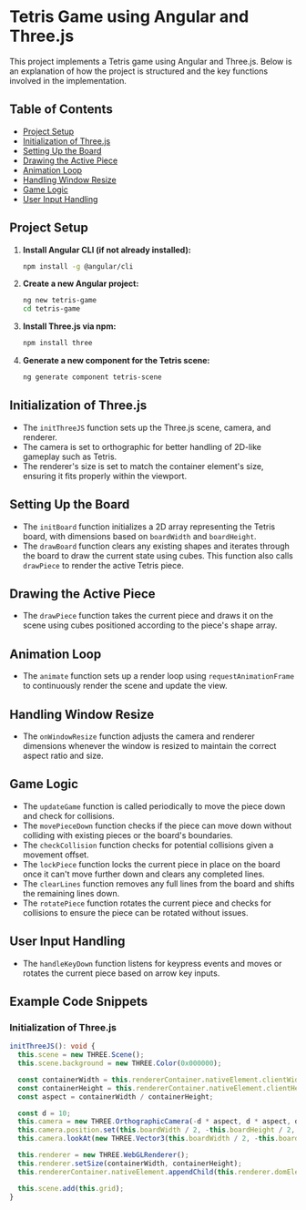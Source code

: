 # Tetris Game using Angular and Three.js

This project implements a Tetris game using Angular and Three.js. Below is an explanation of how the project is structured and the key functions involved in the implementation.

## Table of Contents
- [Project Setup](#project-setup)
- [Initialization of Three.js](#initialization-of-threejs)
- [Setting Up the Board](#setting-up-the-board)
- [Drawing the Active Piece](#drawing-the-active-piece)
- [Animation Loop](#animation-loop)
- [Handling Window Resize](#handling-window-resize)
- [Game Logic](#game-logic)
- [User Input Handling](#user-input-handling)

## Project Setup

1. **Install Angular CLI (if not already installed):**
    ```bash
    npm install -g @angular/cli
    ```

2. **Create a new Angular project:**
    ```bash
    ng new tetris-game
    cd tetris-game
    ```

3. **Install Three.js via npm:**
    ```bash
    npm install three
    ```

4. **Generate a new component for the Tetris scene:**
    ```bash
    ng generate component tetris-scene
    ```

## Initialization of Three.js

- The `initThreeJS` function sets up the Three.js scene, camera, and renderer.
- The camera is set to orthographic for better handling of 2D-like gameplay such as Tetris.
- The renderer's size is set to match the container element's size, ensuring it fits properly within the viewport.

## Setting Up the Board

- The `initBoard` function initializes a 2D array representing the Tetris board, with dimensions based on `boardWidth` and `boardHeight`.
- The `drawBoard` function clears any existing shapes and iterates through the board to draw the current state using cubes. This function also calls `drawPiece` to render the active Tetris piece.

## Drawing the Active Piece

- The `drawPiece` function takes the current piece and draws it on the scene using cubes positioned according to the piece's shape array.

## Animation Loop

- The `animate` function sets up a render loop using `requestAnimationFrame` to continuously render the scene and update the view.

## Handling Window Resize

- The `onWindowResize` function adjusts the camera and renderer dimensions whenever the window is resized to maintain the correct aspect ratio and size.

## Game Logic

- The `updateGame` function is called periodically to move the piece down and check for collisions.
- The `movePieceDown` function checks if the piece can move down without colliding with existing pieces or the board's boundaries.
- The `checkCollision` function checks for potential collisions given a movement offset.
- The `lockPiece` function locks the current piece in place on the board once it can't move further down and clears any completed lines.
- The `clearLines` function removes any full lines from the board and shifts the remaining lines down.
- The `rotatePiece` function rotates the current piece and checks for collisions to ensure the piece can be rotated without issues.

## User Input Handling

- The `handleKeyDown` function listens for keypress events and moves or rotates the current piece based on arrow key inputs.

## Example Code Snippets

### Initialization of Three.js

```typescript
initThreeJS(): void {
  this.scene = new THREE.Scene();
  this.scene.background = new THREE.Color(0x000000);

  const containerWidth = this.rendererContainer.nativeElement.clientWidth;
  const containerHeight = this.rendererContainer.nativeElement.clientHeight;
  const aspect = containerWidth / containerHeight;

  const d = 10;
  this.camera = new THREE.OrthographicCamera(-d * aspect, d * aspect, d, -d, 1, 1000);
  this.camera.position.set(this.boardWidth / 2, -this.boardHeight / 2, 20);
  this.camera.lookAt(new THREE.Vector3(this.boardWidth / 2, -this.boardHeight / 2, 0));

  this.renderer = new THREE.WebGLRenderer();
  this.renderer.setSize(containerWidth, containerHeight);
  this.rendererContainer.nativeElement.appendChild(this.renderer.domElement);

  this.scene.add(this.grid);
}
